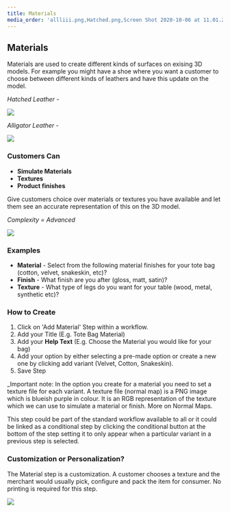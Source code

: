 ```yaml
---
title: Materials
media_order: 'allliii.png,Hatched.png,Screen Shot 2020-10-06 at 11.01.26 am.png,Screen Shot 2020-10-06 at 11.23.18 am.png'
---
```


## Materials

Materials are used to create different kinds of surfaces on exising 3D models. For example you might have a shoe where you want a customer to choose between different kinds of leathers and have this update on the model.

_Hatched Leather -_

![](https://help.spiff.com.au/user/pages/04.Spiff-Concepts/04.step-types/05.choose-materials-textures/Hatched.png)

_Alligator Leather -_

![](https://help.spiff.com.au/user/pages/04.Spiff-Concepts/04.step-types/05.choose-materials-textures/allliii.png)

### Customers Can

- **Simulate Materials**
- **Textures**
- **Product finishes**

Give customers choice over materials or textures you have available and let them see an accurate representation of this on the 3D model. 

_Complexity = Advanced_

![](https://help.spiff.com.au/user/pages/04.Spiff-Concepts/04.step-types/05.choose-materials-textures/Screen%20Shot%202020-10-06%20at%2011.01.26%20am.png)

### Examples

- **Material** - Select from the following material finishes for your tote bag (cotton, velvet, snakeskin, etc)?
- **Finish** - What finish are you after (gloss, matt, satin)? 
- **Texture** - What type of legs do you want for your table (wood, metal, synthetic etc)? 

### How to Create

1. Click on 'Add Material' Step within a workflow. 
2. Add your Title (E.g. Tote Bag Material)
3. Add your **Help Text** (E.g. Choose the Material you would like for your bag)
4. Add your option by either selecting a pre-made option or create a new one by clicking add variant (Velvet, Cotton, Snakeskin).
5. Save Step

_Important note: In the option you create for a material you need to set a texture file for each variant. A texture file (normal map) is a PNG image which is blueish purple in colour. It is an RGB representation of the texture which we can use to simulate a material or finish. More on Normal Maps.

This step could be part of the standard workflow available to all or it could be linked as a conditional step by clicking the conditional button at the bottom of the step setting it to only appear when a particular variant in a previous step is selected. 

### Customization or Personalization?

The Material step is a customization. A customer chooses a texture and the merchant would usually pick, configure and pack the item for consumer. No printing is required for this step.

![](https://help.spiff.com.au/user/pages/04.Spiff-Concepts/04.step-types/05.choose-materials-textures/Screen%20Shot%202020-10-29%20at%2011.23.51%20am.png)
